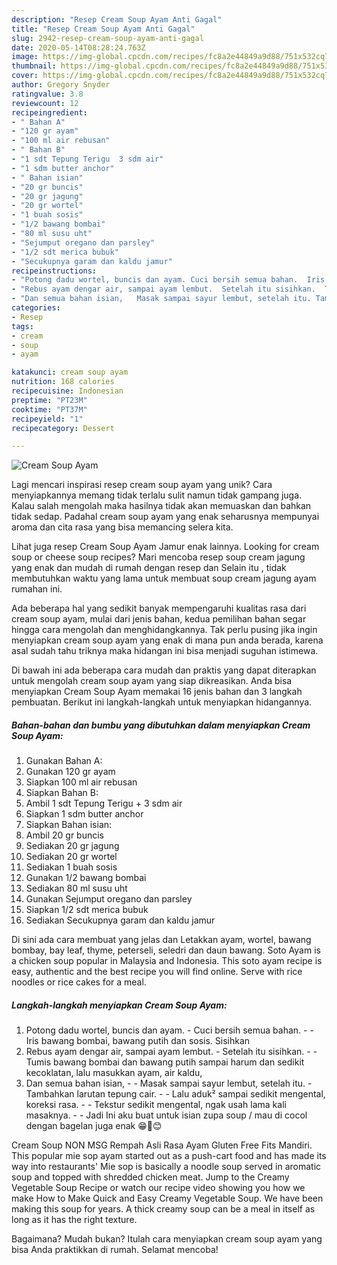 ```yaml
---
description: "Resep Cream Soup Ayam Anti Gagal"
title: "Resep Cream Soup Ayam Anti Gagal"
slug: 2942-resep-cream-soup-ayam-anti-gagal
date: 2020-05-14T08:28:24.763Z
image: https://img-global.cpcdn.com/recipes/fc8a2e44849a9d88/751x532cq70/cream-soup-ayam-foto-resep-utama.jpg
thumbnail: https://img-global.cpcdn.com/recipes/fc8a2e44849a9d88/751x532cq70/cream-soup-ayam-foto-resep-utama.jpg
cover: https://img-global.cpcdn.com/recipes/fc8a2e44849a9d88/751x532cq70/cream-soup-ayam-foto-resep-utama.jpg
author: Gregory Snyder
ratingvalue: 3.8
reviewcount: 12
recipeingredient:
- " Bahan A"
- "120 gr ayam"
- "100 ml air rebusan"
- " Bahan B"
- "1 sdt Tepung Terigu  3 sdm air"
- "1 sdm butter anchor"
- " Bahan isian"
- "20 gr buncis"
- "20 gr jagung"
- "20 gr wortel"
- "1 buah sosis"
- "1/2 bawang bombai"
- "80 ml susu uht"
- "Sejumput oregano dan parsley"
- "1/2 sdt merica bubuk"
- "Secukupnya garam dan kaldu jamur"
recipeinstructions:
- "Potong dadu wortel, buncis dan ayam. Cuci bersih semua bahan.  Iris bawang bombai, bawang putih dan sosis. Sisihkan"
- "Rebus ayam dengar air, sampai ayam lembut.  Setelah itu sisihkan.  Tumis bawang bombai dan bawang putih sampai harum dan sedikit kecoklatan, lalu masukkan ayam, air kaldu,"
- "Dan semua bahan isian,   Masak sampai sayur lembut, setelah itu. Tambahkan larutan tepung cair.  Lalu aduk² sampai sedikit mengental, koreksi rasa.   Tekstur sedikit mengental, ngak usah lama kali masaknya.   Jadi Ini aku buat untuk isian zupa soup / mau di cocol dengan bagelan juga enak 😁🤗😊"
categories:
- Resep
tags:
- cream
- soup
- ayam

katakunci: cream soup ayam 
nutrition: 168 calories
recipecuisine: Indonesian
preptime: "PT23M"
cooktime: "PT37M"
recipeyield: "1"
recipecategory: Dessert

---
```



![Cream Soup Ayam](https://img-global.cpcdn.com/recipes/fc8a2e44849a9d88/751x532cq70/cream-soup-ayam-foto-resep-utama.jpg)

Lagi mencari inspirasi resep cream soup ayam yang unik? Cara menyiapkannya memang tidak terlalu sulit namun tidak gampang juga. Kalau salah mengolah maka hasilnya tidak akan memuaskan dan bahkan tidak sedap. Padahal cream soup ayam yang enak seharusnya mempunyai aroma dan cita rasa yang bisa memancing selera kita.

Lihat juga resep Cream Soup Ayam Jamur enak lainnya. Looking for cream soup or cheese soup recipes? Mari mencoba resep soup cream jagung yang enak dan mudah di rumah dengan resep dan Selain itu , tidak membutuhkan waktu yang lama untuk membuat soup cream jagung ayam rumahan ini.

Ada beberapa hal yang sedikit banyak mempengaruhi kualitas rasa dari cream soup ayam, mulai dari jenis bahan, kedua pemilihan bahan segar hingga cara mengolah dan menghidangkannya. Tak perlu pusing jika ingin menyiapkan cream soup ayam yang enak di mana pun anda berada, karena asal sudah tahu triknya maka hidangan ini bisa menjadi suguhan istimewa.


Di bawah ini ada beberapa cara mudah dan praktis yang dapat diterapkan untuk mengolah cream soup ayam yang siap dikreasikan. Anda bisa menyiapkan Cream Soup Ayam memakai 16 jenis bahan dan 3 langkah pembuatan. Berikut ini langkah-langkah untuk menyiapkan hidangannya.

<!--inarticleads1-->

##### Bahan-bahan dan bumbu yang dibutuhkan dalam menyiapkan Cream Soup Ayam:

1. Gunakan  Bahan A:
1. Gunakan 120 gr ayam
1. Siapkan 100 ml air rebusan
1. Siapkan  Bahan B:
1. Ambil 1 sdt Tepung Terigu + 3 sdm air
1. Siapkan 1 sdm butter anchor
1. Siapkan  Bahan isian:
1. Ambil 20 gr buncis
1. Sediakan 20 gr jagung
1. Sediakan 20 gr wortel
1. Sediakan 1 buah sosis
1. Gunakan 1/2 bawang bombai
1. Sediakan 80 ml susu uht
1. Gunakan Sejumput oregano dan parsley
1. Siapkan 1/2 sdt merica bubuk
1. Sediakan Secukupnya garam dan kaldu jamur


Di sini ada cara membuat yang jelas dan Letakkan ayam, wortel, bawang bombay, bay leaf, thyme, peterseli, seledri dan daun bawang. Soto Ayam is a chicken soup popular in Malaysia and Indonesia. This soto ayam recipe is easy, authentic and the best recipe you will find online. Serve with rice noodles or rice cakes for a meal. 

<!--inarticleads2-->

##### Langkah-langkah menyiapkan Cream Soup Ayam:

1. Potong dadu wortel, buncis dan ayam. - Cuci bersih semua bahan. -  - Iris bawang bombai, bawang putih dan sosis. Sisihkan
1. Rebus ayam dengar air, sampai ayam lembut.  - Setelah itu sisihkan. -  - Tumis bawang bombai dan bawang putih sampai harum dan sedikit kecoklatan, lalu masukkan ayam, air kaldu,
1. Dan semua bahan isian,  -  - Masak sampai sayur lembut, setelah itu. - Tambahkan larutan tepung cair. -  - Lalu aduk² sampai sedikit mengental, koreksi rasa.  -  - Tekstur sedikit mengental, ngak usah lama kali masaknya.  -  - Jadi Ini aku buat untuk isian zupa soup / mau di cocol dengan bagelan juga enak 😁🤗😊


Cream Soup NON MSG Rempah Asli Rasa Ayam Gluten Free Fits Mandiri. This popular mie sop ayam started out as a push-cart food and has made its way into restaurants&#39; Mie sop is basically a noodle soup served in aromatic soup and topped with shredded chicken meat. Jump to the Creamy Vegetable Soup Recipe or watch our recipe video showing you how we make How to Make Quick and Easy Creamy Vegetable Soup. We have been making this soup for years. A thick creamy soup can be a meal in itself as long as it has the right texture. 

Bagaimana? Mudah bukan? Itulah cara menyiapkan cream soup ayam yang bisa Anda praktikkan di rumah. Selamat mencoba!
